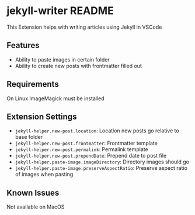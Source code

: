 # jekyll-writer README

This Extension helps with writing articles using Jekyll in VSCode

## Features

- Ability to paste images in certain folder
- Ability to create new posts with frontmatter filled out

## Requirements

On Linux ImageMagick must be installed

## Extension Settings

* `jekyll-helper.new-post.location`: Location new posts go relative to base folder
* `jekyll-helper.new-post.frontmatter`: Frontmatter template
* `jekyll-helper.new-post.permalink`: Permalink template
* `jekyll-helper.new-post.prependDate`: Prepend date to post file
* `jekyll-helper.paste-image.imageDirectory`: Directory images should go
* `jekyll-helper.paste-image.preserveAspectRatio`: Preserve aspect ratio of images when pasting
  
## Known Issues

Not available on MacOS